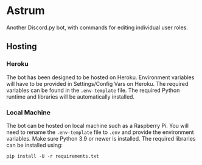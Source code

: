 # Astrum
Another Discord.py bot, with commands for editing individual user roles.
## Hosting
### Heroku
The bot has been designed to be hosted on Heroku. Environment variables will have to be provided in Settings/Config Vars on Heroku. The required variables can be found in the `.env-template` file. The required Python runtime and libraries will be automatically installed.
### Local Machine
The bot can be hosted on local machine such as a Raspberry Pi. You will need to rename the `.env-template` file to `.env` and provide the environment variables. Make sure Python 3.9 or newer is installed. The required libraries can be installed using:
```
pip install -U -r requirements.txt
```